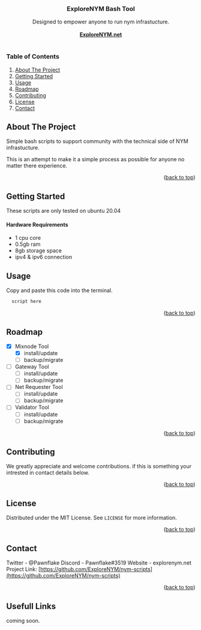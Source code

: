 <br />
<div align="center">

  <h3 align="center">ExploreNYM Bash Tool</h3>

  <p align="center">
    Designed to empower anyone to run nym infrastucture.
    <br />
    <br />
    <a href="https://explorenym.net"><strong>ExploreNYM.net</strong></a>
    <br />
    <br />

  </p>
</div>



  ### Table of Contents
  <ol>
    <li><a href="#about-the-project">About The Project</a></li>
    <li><a href="#getting-started">Getting Started</a></ul>
    <li><a href="#usage">Usage</a></li>
    <li><a href="#roadmap">Roadmap</a></li>
    <li><a href="#contributing">Contributing</a></li>
    <li><a href="#license">License</a></li>
    <li><a href="#contact">Contact</a></li>
  </ol>




<!-- ABOUT THE PROJECT -->
## About The Project

Simple bash scripts to support community with the technical side of NYM infrastucture.

This is an attempt to make it a simple process as possible for anyone no matter there experience.

<p align="right">(<a href="#readme-top">back to top</a>)</p>



<!-- GETTING STARTED -->
## Getting Started

These scripts are only tested on ubuntu 20.04

#### Hardware Requirements
* 1 cpu core
* 0.5gb ram
* 8gb storage space
* ipv4 & ipv6 connection


## Usage

Copy and paste this code into the terminal.
 ```sh
   script here
   ```

<p align="right">(<a href="#readme-top">back to top</a>)</p>



<!-- ROADMAP -->
## Roadmap

- [x] Mixnode Tool
    - [x] install/update
    - [ ] backup/migrate

- [ ] Gateway Tool
    - [ ] install/update
    - [ ] backup/migrate

- [ ] Net Requester Tool
    - [ ] install/update
    - [ ] backup/migrate

- [ ] Validator Tool
    - [ ] install/update
    - [ ] backup/migrate

<p align="right">(<a href="#readme-top">back to top</a>)</p>


<!-- CONTRIBUTING -->
## Contributing

We greatly appreciate and welcome contributions. if this is something your intrested in contact details below.

<p align="right">(<a href="#readme-top">back to top</a>)</p>



<!-- LICENSE -->
## License

Distributed under the MIT License. See `LICENSE` for more information.

<p align="right">(<a href="#readme-top">back to top</a>)</p>



<!-- CONTACT -->
## Contact

Twitter - @Pawnflake
Discord - Pawnflake#3519
Website - explorenym.net
Project Link: [https://github.com/ExploreNYM/nym-scripts](https://github.com/ExploreNYM/nym-scripts)

<p align="right">(<a href="#readme-top">back to top</a>)</p>


## Usefull Links

coming soon.
